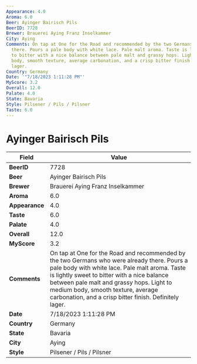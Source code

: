 ```yaml
---
Appearance: 4.0
Aroma: 6.0
Beer: Ayinger Bairisch Pils
BeerID: 7728
Brewer: Brauerei Aying Franz Inselkammer
City: Aying
Comments: On tap at One for the Road and recommended by the two Germans who were already
  there. Pours a pale body with white lace. Pale malt aroma. Taste is lightly sweet
  to bitter with a nice balance between pale malt and grassy hops. Light to medium
  body, smooth texture, average carbonation, and a crisp bitter finish. Definitely
  lager.
Country: Germany
Date: '"7/18/2023 1:11:28 PM"'
MyScore: 3.2
Overall: 12.0
Palate: 4.0
State: Bavaria
Style: Pilsener / Pils / Pilsner
Taste: 6.0
---
```


# Ayinger Bairisch Pils

| Field         | Value |
|---------------|-------|
| **BeerID** | 7728 |
| **Beer** | Ayinger Bairisch Pils |
| **Brewer** | Brauerei Aying Franz Inselkammer |
| **Aroma** | 6.0 |
| **Appearance** | 4.0 |
| **Taste** | 6.0 |
| **Palate** | 4.0 |
| **Overall** | 12.0 |
| **MyScore** | 3.2 |
| **Comments** | On tap at One for the Road and recommended by the two Germans who were already there. Pours a pale body with white lace. Pale malt aroma. Taste is lightly sweet to bitter with a nice balance between pale malt and grassy hops. Light to medium body, smooth texture, average carbonation, and a crisp bitter finish. Definitely lager. |
| **Date** | 7/18/2023 1:11:28 PM |
| **Country** | Germany |
| **State** | Bavaria |
| **City** | Aying |
| **Style** | Pilsener / Pils / Pilsner |
